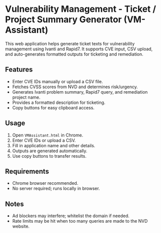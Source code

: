 # Vulnerability Management - Ticket / Project Summary Generator (VM-Assistant)

This web application helps generate ticket texts for vulnerability management using Ivanti and Rapid7. It supports CVE input, CSV upload, and auto-generates formatted outputs for ticketing and remediation.

## Features

- Enter CVE IDs manually or upload a CSV file.
- Fetches CVSS scores from NVD and determines risk/urgency.
- Generates Ivanti problem summary, Rapid7 query, and remediation project name.
- Provides a formatted description for ticketing.
- Copy buttons for easy clipboard access.

## Usage

1. Open `VMAssistant.html` in Chrome.
2. Enter CVE IDs or upload a CSV.
3. Fill in application name and other details.
4. Outputs are generated automatically.
5. Use copy buttons to transfer results.

## Requirements

- Chrome browser recommended.
- No server required; runs locally in browser.

## Notes

- Ad blockers may interfere; whitelist the domain if needed.
- Rate limits may be hit when too many queries are made to the NVD website.
